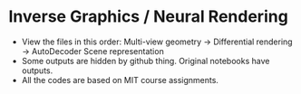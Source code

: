 # Inverse Graphics / Neural Rendering
 
+ View the files in this order: Multi-view geometry -> Differential rendering -> AutoDecoder Scene representation  
+ Some outputs are hidden by github thing. Original notebooks have outputs.  
+ All the codes are based on MIT course assignments.
